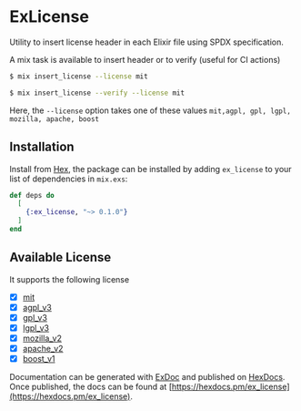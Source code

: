 # ExLicense

Utility to insert license header in each Elixir file using SPDX specification.

A mix task is available to insert header or to verify (useful for CI actions)

```sh
$ mix insert_license --license mit
```

```sh
$ mix insert_license --verify --license mit
```

Here, the `--license` option takes one of these values `mit,agpl, gpl, lgpl, mozilla, apache, boost`

## Installation

Install from [Hex](https://hex.pm/ex_license), the package can be installed
by adding `ex_license` to your list of dependencies in `mix.exs`:

```elixir
def deps do
  [
    {:ex_license, "~> 0.1.0"}
  ]
end
```

## Available License

It supports the following license

- [x] [mit](https://spdx.org/licenses/MIT.html)
- [x] [agpl_v3](https://spdx.org/licenses/AGPL-3.0-or-later.html)
- [x] [gpl_v3](https://spdx.org/licenses/GPL-3.0-or-later.html)
- [x] [lgpl_v3](https://spdx.org/licenses/LGPL-3.0-or-later.html)
- [x] [mozilla_v2](https://spdx.org/licenses/MPL-2.0.html)
- [x] [apache_v2](https://spdx.org/licenses/Apache-2.0.html)
- [x] [boost_v1](https://spdx.org/licenses/BSL-1.0.html)

Documentation can be generated with [ExDoc](https://github.com/samuelmanzanera/ex_license)
and published on [HexDocs](https://hexdocs.pm). Once published, the docs can
be found at [https://hexdocs.pm/ex_license](https://hexdocs.pm/ex_license).
